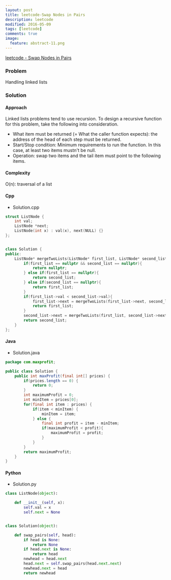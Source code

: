 ```yaml
---
layout: post
title: leetcode-Swap Nodes in Pairs
description: leetcode
modified: 2016-05-09
tags: [leetcode]
comments: true
image:
  feature: abstract-11.png
---
```

[leetcode - Swap Nodes in Pairs](https://leetcode.com/problems/swap-nodes-in-pairs/)

### Problem

Handling linked lists

### Solution 

#### Approach

Linked lists problems tend to use recursion. To design a recursive function for this problem, take the following into consideration.

- What item must be returned (= What the caller function expects): the address of the head of each step must be returned.
- Start/Stop condition: Minimum requirements to run the function. In this case, at least two items mustn't be null. 
- Operation: swap two items and the tail item must point to the following items.

#### Complexity

O(n): traversal of a list

#### Cpp

- Solution.cpp

```cpp
struct ListNode {
    int val;
    ListNode *next;
    ListNode(int x) : val(x), next(NULL) {}
};


class Solution {
public:
    ListNode* mergeTwoLists(ListNode* first_list, ListNode* second_list) {
        if(first_list == nullptr && second_list == nullptr){
            return nullptr;
        } else if(first_list == nullptr){
            return second_list;
        } else if(second_list == nullptr){
            return first_list;
        }
        if(first_list->val < second_list->val){
            first_list->next = mergeTwoLists(first_list->next, second_list);
            return first_list;
        }
        second_list->next = mergeTwoLists(first_list, second_list->next);
        return second_list;
    }
};
```

#### Java

- Solution.java

```java
package com.maxprofit;

public class Solution {
    public int maxProfit(final int[] prices) {
    	if(prices.length == 0) {
    		return 0;
    	}
    	int maximumProfit = 0;
    	int minItem = prices[0];
    	for(final int item : prices) {
    		if(item < minItem) {
    			minItem = item;
    		} else {
    			final int profit = item - minItem;
    			if(maximumProfit < profit){
    				maximumProfit = profit;
    			}
    		}
    	}
    	return maximumProfit;
    }
}
```

#### Python

- Solution.py

```python
class ListNode(object):

    def __init__(self, x):
        self.val = x
        self.next = None


class Solution(object):

    def swap_pairs(self, head):
        if head is None:
            return None
        if head.next is None:
            return head
        newhead = head.next
        head.next = self.swap_pairs(head.next.next)
        newhead.next = head
        return newhead

```
